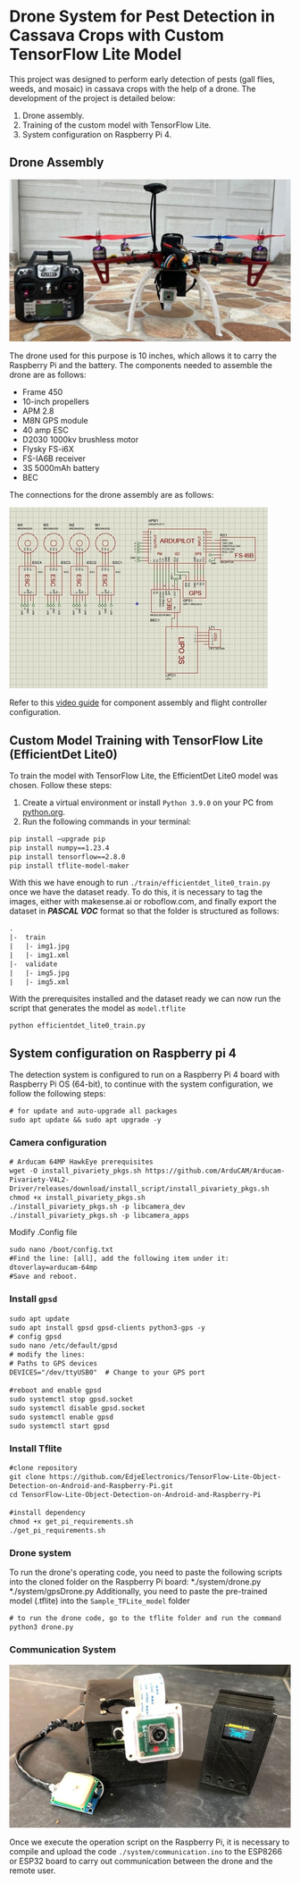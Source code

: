 # **Drone System for Pest Detection in Cassava Crops with Custom TensorFlow Lite Model**

This project was designed to perform early detection of pests (gall flies, weeds, and mosaic) in cassava crops with the help of a drone. The development of the project is detailed below:

1. Drone assembly.
2. Training of the custom model with TensorFlow Lite.
3. System configuration on Raspberry Pi 4.

## Drone Assembly

![drone](/assets/dron.jpg)

The drone used for this purpose is 10 inches, which allows it to carry the Raspberry Pi and the battery. The components needed to assemble the drone are as follows:

- Frame 450
- 10-inch propellers
- APM 2.8
- M8N GPS module
- 40 amp ESC
- D2030 1000kv brushless motor
- Flysky FS-i6X
- FS-IA6B receiver
- 3S 5000mAh battery
- BEC

The connections for the drone assembly are as follows:

![drone connections](/assets/conexionDron.jpg)

Refer to this [video guide](https://www.youtube.com/watch?v=eSC5QJk-ODk&t=751s) for component assembly and flight controller configuration.

## **Custom Model Training with TensorFlow Lite (EfficientDet Lite0)**

To train the model with TensorFlow Lite, the EfficientDet Lite0 model was chosen. Follow these steps:

1. Create a virtual environment or install `Python 3.9.0` on your PC from [python.org](https://www.python.org/downloads/release/python-390/).
2. Run the following commands in your terminal:

```
pip install –upgrade pip
pip install numpy==1.23.4
pip install tensorflow==2.8.0
pip install tflite-model-maker
```

With this we have enough to run `./train/efficientdet_lite0_train.py` once we have the dataset ready.
To do this, it is necessary to tag the images, either with makesense.ai or roboflow.com, and finally export the dataset in ***PASCAL VOC*** format so that the folder is structured as follows:

```
.
|-	train
|	|- img1.jpg
|	|- img1.xml
|-	validate
|	|- img5.jpg
|	|- img5.xml
```

With the prerequisites installed and the dataset ready we can now run the script that generates the model as `model.tflite`

```
python efficientdet_lite0_train.py
```

## **System configuration on Raspberry pi 4**

The detection system is configured to run on a Raspberry Pi 4 board with Raspberry Pi OS (64-bit), to continue with the system configuration, we follow the following steps:

```
# for update and auto-upgrade all packages
sudo apt update && sudo apt upgrade -y
```

### Camera configuration

```
# Arducam 64MP HawkEye prerequisites
wget -O install_pivariety_pkgs.sh https://github.com/ArduCAM/Arducam-Pivariety-V4L2-Driver/releases/download/install_script/install_pivariety_pkgs.sh
chmod +x install_pivariety_pkgs.sh
./install_pivariety_pkgs.sh -p libcamera_dev
./install_pivariety_pkgs.sh -p libcamera_apps
```

Modify .Config file

```
sudo nano /boot/config.txt 
#Find the line: [all], add the following item under it:
dtoverlay=arducam-64mp
#Save and reboot.
```

### Install `gpsd`

```
sudo apt update
sudo apt install gpsd gpsd-clients python3-gps -y
# config gpsd
sudo nano /etc/default/gpsd
# modify the lines:
# Paths to GPS devices
DEVICES="/dev/ttyUSB0"  # Change to your GPS port

#reboot and enable gpsd
sudo systemctl stop gpsd.socket
sudo systemctl disable gpsd.socket
sudo systemctl enable gpsd
sudo systemctl start gpsd
```

### Install Tflite

```
#clone repository
git clone https://github.com/EdjeElectronics/TensorFlow-Lite-Object-Detection-on-Android-and-Raspberry-Pi.git
cd TensorFlow-Lite-Object-Detection-on-Android-and-Raspberry-Pi

#install dependency
chmod +x get_pi_requirements.sh
./get_pi_requirements.sh
```

### Drone system

To run the drone's operating code, you need to paste the following scripts into the cloned folder on the Raspberry Pi board:
*./system/drone.py
*./system/gpsDrone.py
Additionally, you need to paste the pre-trained model (.tflite) into the `Sample_TFLite_model` folder

```
# to run the drone code, go to the tflite folder and run the command
python3 drone.py
```

### Communication System

![drone communication system](/assets/sistemaDron.jpg)

Once we execute the operation script on the Raspberry Pi, it is necessary to compile and upload the code `./system/communication.ino` to the ESP8266 or ESP32 board to carry out communication between the drone and the remote user.